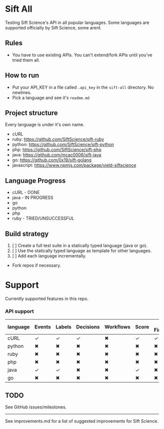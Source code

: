 # Sift All

Testing Sift Science's API in all popular languages. Some languages are supported officially by Sift Science, some arent.

## Rules
- You have to use existing APIs. You can't extend/fork APIs until you've tried them all.

## How to run
- Put your API_KEY in a file called `.api_key` in the `sift-all` directory. No newlines.
- Pick a language and see it's `readme.md`

## Project structure

Every language is under it's own name.

- cURL
- ruby: https://github.com/SiftScience/sift-ruby
- python: https://github.com/SiftScience/sift-python
- php: https://github.com/SiftScience/sift-php
- java: https://github.com/mcac0006/sift-java
- go: https://github.com/0x19/sift-golang
- javascript: https://www.npmjs.com/package/yield-siftscience

## Language Progress

- cURL - DONE
- java - IN PROGRESS
- go
- python
- php
- ruby - TRIED/UNSUCCESSFUL

## Build strategy

1. [ ] Create a full test suite in a statically typed language (java or go).
2. [ ] Use the statically typed language as template for other languages.
3. [ ] Add each language incrementally.

- Fork repos if necessary.

# Support

Currently supported features in this repo.

### API support

|language|Events|Labels|Decisions|Workflows|Score|Device Fingerprinting|Partners|
|---|---|---|---|---|---|---|---|
|cURL|✓|✓|✓|✖|✓|✓|✖|
|python|✖|✖|✖|✖|✖|✖|✖|
|ruby|✖|✖|✖|✖|✖|✖|✖|
|php|✖|✖|✖|✖|✖|✖|✖|
|java|✓|✓|✖|✖|✓|✖|✖|
|go|✖|✖|✖|✖|✖|✖|✖|

## TODO

See GitHub issues/milestones.

---

See improvements.md for a list of suggested improvements for Sift Science.
